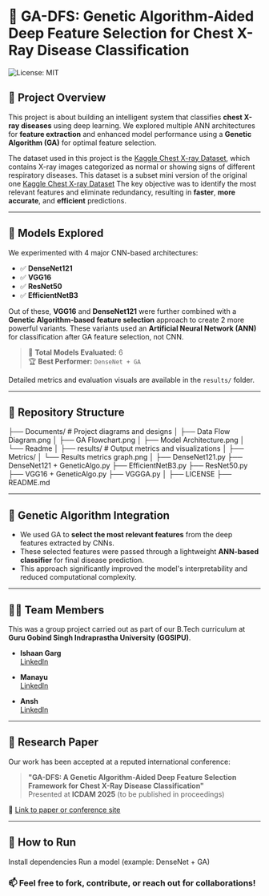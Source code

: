 # 🧬 GA-DFS: Genetic Algorithm-Aided Deep Feature Selection for Chest X-Ray Disease Classification

![License: MIT](https://img.shields.io/badge/License-MIT-blue.svg)

## 📌 Project Overview

This project is about building an intelligent system that classifies **chest X-ray diseases** using deep learning. We explored multiple ANN architectures for **feature extraction** and enhanced model performance using a **Genetic Algorithm (GA)** for optimal feature selection.

The dataset used in this project is the [Kaggle Chest X-ray Dataset](https://www.kaggle.com/datasets/xhlulu/vinbigdata-chest-xray-resized-png-256x256/data), which contains X-ray images categorized as normal or showing signs of different respiratory diseases.
This dataset is a subset mini version of the original one [Kaggle Chest X-ray Dataset](https://www.kaggle.com/c/vinbigdata-chest-xray-abnormalities-detection)
The key objective was to identify the most relevant features and eliminate redundancy, resulting in **faster**, **more accurate**, and **efficient** predictions.

---

## 🤖 Models Explored

We experimented with 4 major CNN-based architectures:
- ✅ **DenseNet121**
- ✅ **VGG16**
- ✅ **ResNet50**
- ✅ **EfficientNetB3**

Out of these, **VGG16** and **DenseNet121** were further combined with a **Genetic Algorithm-based feature selection** approach to create 2 more powerful variants. These variants used an **Artificial Neural Network (ANN)** for classification after GA feature selection, not CNN.

> 🔢 **Total Models Evaluated:** 6  
> 🏆 **Best Performer:** `DenseNet + GA`

Detailed metrics and evaluation visuals are available in the `results/` folder.

---

## 📂 Repository Structure
├── Documents/             # Project diagrams and designs
│ ├── Data Flow Diagram.png
│ ├── GA Flowchart.png
│ ├── Model Architecture.png
│ └── Readme
│
├── results/               # Output metrics and visualizations
│ ├── Metrics/
│ └── Results metrics graph.png
│
├── DenseNet121.py
├── DenseNet121 + GeneticAlgo.py
├── EfficientNetB3.py
├── ResNet50.py
├── VGG16 + GeneticAlgo.py
├── VGGGA.py
│
├── LICENSE
├── README.md



---

## 🧬 Genetic Algorithm Integration

- We used GA to **select the most relevant features** from the deep features extracted by CNNs.
- These selected features were passed through a lightweight **ANN-based classifier** for final disease prediction.
- This approach significantly improved the model's interpretability and reduced computational complexity.

---

## 👨‍💻 Team Members

This was a group project carried out as part of our B.Tech curriculum at **Guru Gobind Singh Indraprastha University (GGSIPU)**.

- **Ishaan Garg**  
  [LinkedIn](https://www.linkedin.com/in/gargishaan/)

- **Manayu**  
  [LinkedIn](https://www.linkedin.com/in/manayu-kaushik-b32418332/)

- **Ansh**  
  [LinkedIn](https://www.linkedin.com/in/ansh-gaur-35b3b0314/)

---

## 📄 Research Paper

Our work has been accepted at a reputed international conference:

> **"GA-DFS: A Genetic Algorithm-Aided Deep Feature Selection Framework for Chest X-Ray Disease Classification"**  
> Presented at **ICDAM 2025** (to be published in proceedings)

📌 [Link to paper or conference site](#)

---

## 🚀 How to Run

Install dependencies
Run a model (example: DenseNet + GA)

### 📫 Feel free to fork, contribute, or reach out for collaborations!
